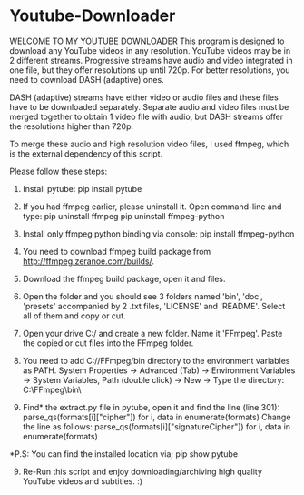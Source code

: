 # Youtube-Downloader
WELCOME TO MY YOUTUBE DOWNLOADER
This program is designed to download any YouTube videos in any resolution.
YouTube videos may be in 2 different streams.
Progressive streams have audio and video integrated in one file, but they offer resolutions up until 720p.
For better resolutions, you need to download DASH (adaptive) ones.

DASH (adaptive) streams have either video or audio files and these files have to be downloaded separately.
Separate audio and video files must be merged together to obtain 1 video file with audio, but DASH streams offer the resolutions higher than 720p.

To merge these audio and high resolution video files, I used ffmpeg, which is the external dependency of this script.

Please follow these steps:
1. Install pytube:
pip install pytube

1. If you had ffmpeg earlier, please uninstall it. Open command-line and type:
pip uninstall ffmpeg
pip uninstall ffmpeg-python

2. Install only ffmpeg python binding via console:
pip install ffmpeg-python

3. You need to download ffmpeg build package from http://ffmpeg.zeranoe.com/builds/.

4. Download the ffmpeg build package, open it and <Extract All> files.

5. Open the folder and you should see 3 folders named 'bin', 'doc', 'presets' accompanied by 2 .txt files, 'LICENSE' and 'README'.
Select all of them and copy or cut.

6. Open your drive C:/ and create a new folder. Name it 'FFmpeg'. Paste the copied or cut files into the FFmpeg folder.

7. You need to add C://FFmpeg/bin directory to the environment variables as PATH.
System Properties -> Advanced (Tab) -> Environment Variables -> System Variables, Path (double click) -> New -> Type the directory: C:\FFmpeg\\bin\

8. Find* the extract.py file in pytube, open it and find the line (line 301):
parse_qs(formats[i]["cipher"]) for i, data in enumerate(formats)
Change the line as follows:
parse_qs(formats[i]["signatureCipher"]) for i, data in enumerate(formats)

*P.S: You can find the installed location via;
pip show pytube

9. Re-Run this script and enjoy downloading/archiving high quality YouTube videos and subtitles. :)
